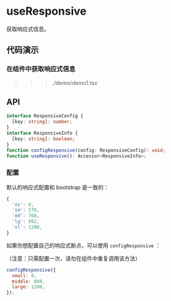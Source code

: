 # useResponsive

获取响应式信息。

## 代码演示

### 在组件中获取响应式信息

>>> ./demo/demo1.tsx

## API

```typescript
interface ResponsiveConfig {
  [key: string]: number;
}
interface ResponsiveInfo {
  [key: string]: boolean;
}
function configResponsive(config: ResponsiveConfig): void;
function useResponsive(): Accessor<ResponsiveInfo>;
```

### 配置

默认的响应式配置和 bootstrap 是一致的：

```javascript
{
  'xs': 0,
  'sm': 576,
  'md': 768,
  'lg': 992,
  'xl': 1200,
}
```

如果你想配置自己的响应式断点，可以使用 `configResponsive` ：

（注意：只需配置一次，请勿在组件中重复调用该方法）

```javascript
configResponsive({
  small: 0,
  middle: 800,
  large: 1200,
});
```
